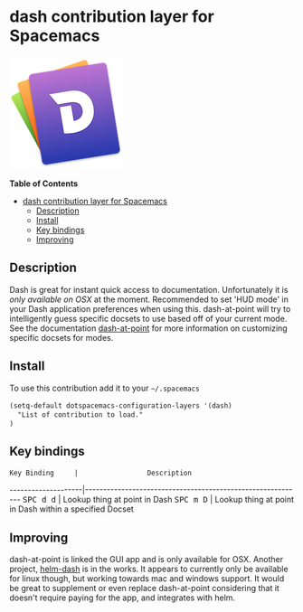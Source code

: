# dash contribution layer for Spacemacs

![logo](img/dash.png)

<!-- markdown-toc start - Don't edit this section. Run M-x markdown-toc/generate-toc again -->
**Table of Contents**

- [dash contribution layer for Spacemacs](#dash-contribution-layer-for-spacemacs)
    - [Description](#description)
    - [Install](#install)
    - [Key bindings](#key-bindings)
    - [Improving](#improving)

<!-- markdown-toc end -->

## Description

Dash is great for instant quick access to documentation. Unfortunately it is
*only available on OSX* at the moment. Recommended to set 'HUD mode' in your
Dash application preferences when using this. dash-at-point will try to
intelligently guess specific docsets to use based off of your current mode. See
the documentation [dash-at-point](https://github.com/stanaka/dash-at-point#Usage)
for more information on customizing specific docsets for modes.

## Install

To use this contribution add it to your `~/.spacemacs`

```elisp
(setq-default dotspacemacs-configuration-layers '(dash)
  "List of contribution to load."
)
```

## Key bindings

    Key Binding     |                 Description
--------------------|------------------------------------------------------------
<kbd>SPC d d</kbd>  | Lookup thing at point in Dash
<kbd>SPC m D</kbd>  | Lookup thing at point in Dash within a specified Docset

## Improving

dash-at-point is linked the GUI app and is only available for OSX. Another project,
[helm-dash](https://github.com/areina/helm-dash) is in the works. It appears to
currently only be available for linux though, but working towards mac and windows
support. It would be great to supplement or even replace dash-at-point considering
that it doesn't require paying for the app, and integrates with helm.

[dash]: http://kapeli.com/dash
[dash-at-point]: https://github.com/stanaka/dash-at-point
[helm-dash]: https://github.com/areina/helm-dash
